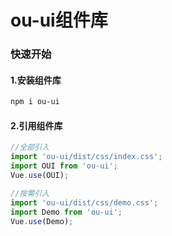 # ou-ui组件库

### 快速开始
#### 1.安装组件库
```bash
npm i ou-ui
```

#### 2.引用组件库
```javascript
//全部引入
import 'ou-ui/dist/css/index.css';
import OUI from 'ou-ui';
Vue.use(OUI);

//按需引入
import 'ou-ui/dist/css/demo.css';
import Demo from 'ou-ui';
Vue.use(Demo);
```
